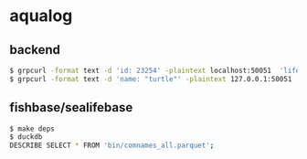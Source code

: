 # aqualog

## backend

```bash
$ grpcurl -format text -d 'id: 23254' -plaintext localhost:50051  'life.Life.GetByID'
$ grpcurl -format text -d 'name: "turtle"' -plaintext 127.0.0.1:50051  'life.Life.GetByCommonName'
```

## fishbase/sealifebase 

```bash
$ make deps
$ duckdb
DESCRIBE SELECT * FROM 'bin/comnames_all.parquet';
```
